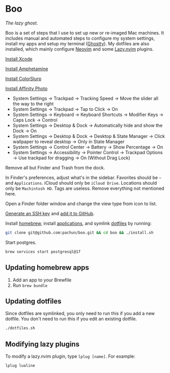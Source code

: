 # Boo

_The lazy ghost_.

Boo is a set of steps that I use to set up new or re-imaged Mac machines. It includes manual and automated steps to configure my system settings, install my apps and setup my terminal ([Ghostty](https://ghostty.org)). My dotfiles are also installed, which mainly configure [Neovim](https://neovim.io) and some [Lazy.nvim](https://lazy.folke.io/) plugins.

[Install Xcode](https://apps.apple.com/us/app/xcode/id497799835)

[Install Amphetamine](https://apps.apple.com/us/app/amphetamine/id937984704)

[Install ColorSlurp](https://apps.apple.com/us/app/colorslurp/id1287239339)

[Install Affinity Photo](https://apps.apple.com/us/app/affinity-photo-2-image-editor/id1616822987)

- System Settings → Trackpad → Tracking Speed → Move the slider all the way to the right
- System Settings → Trackpad → Tap to Click → On
- System Settings → Keyboard → Keyboard Shortcuts → Modifier Keys → Caps Lock → Control
- System Settings → Desktop & Dock → Automatically hide and show the Dock → On
- System Settings → Desktop & Dock → Desktop & State Manager → Click wallpaper to reveal desktop → Only in State Manager
- System Settings → Control Center → Battery → Show Percentage → On
- System Settings → Accessibility → Pointer Control → Trackpad Options → Use trackpad for dragging → On (Without Drag Lock)

Remove all but Finder and Trash from the dock.

In Finder's preferences, adjust what's in the sidebar. Favorites should be `~` and `Applications`. iCloud should only be `iCloud Drive`. Locations should only be `Machintosh HD`. Tags are useless. Remove everything not mentioned here.

Open a Finder folder window and change the view type from icon to list.

[Generate an SSH key](https://docs.github.com/en/authentication/connecting-to-github-with-ssh/generating-a-new-ssh-key-and-adding-it-to-the-ssh-agent) and [add it to GitHub](https://docs.github.com/en/authentication/connecting-to-github-with-ssh/adding-a-new-ssh-key-to-your-github-account).

Install [homebrew](https://brew.sh/), install [applications](https://github.com/pachun/boo/blob/main/Brewfile), and symlink [dotfiles](https://github.com/pachun/boo/blob/main/dotfiles) by running:

```sh
git clone git@github.com:pachun/boo.git && cd boo && ./install.sh
```

Start postgres.

```sh
brew services start postgresql@17
```

## Updating homebrew apps

1. Add an app to your Brewfile
1. Run `brew bundle`

## Updating dotfiles

Since dotfiles are symlinked, you only need to run this if you add a new dotfile. You don't need to run this if you edit an existing dotfile.

```sh
./dotfiles.sh
```

## Modifying lazy plugins

To modify a lazy.nvim plugin, type `lplug [name]`. For example:

```sh
lplug lualine
```

